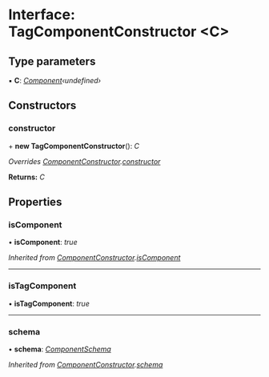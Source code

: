 
# Interface: TagComponentConstructor <**C**>

## Type parameters

▪ **C**: *[Component](../classes/component.md)‹undefined›*

## Constructors

###  constructor

\+ **new TagComponentConstructor**(): *C*

*Overrides [ComponentConstructor](componentconstructor.md).[constructor](componentconstructor.md#constructor)*

**Returns:** *C*

## Properties

###  isComponent

• **isComponent**: *true*

*Inherited from [ComponentConstructor](componentconstructor.md).[isComponent](componentconstructor.md#iscomponent)*

___

###  isTagComponent

• **isTagComponent**: *true*

___

###  schema

• **schema**: *[ComponentSchema](../README.md#componentschema)*

*Inherited from [ComponentConstructor](componentconstructor.md).[schema](componentconstructor.md#schema)*
